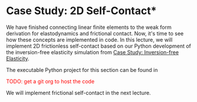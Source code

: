 # Case Study: 2D Self-Contact*

We have finished connecting linear finite elements to the weak form derivation for elastodynamics and frictional contact. Now, it's time to see how these concepts are implemented in code. In this lecture, we will implement 2D frictionless self-contact based on our Python development of the inversion-free elasticity simulation from [Case Study: Inversion-free Elasticity](./lec15-inv_free_elasticity.md).

The executable Python project for this section can be found in <p style="color:red;">TODO: get a git org to host the code</p>

We will implement frictional self-contact in the next lecture.

